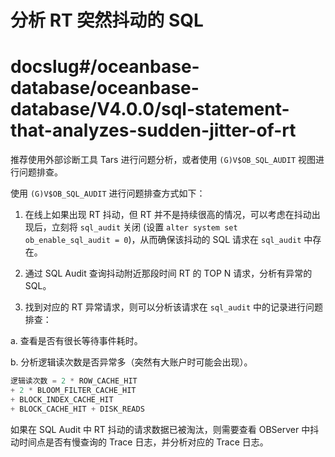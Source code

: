 # 分析 RT 突然抖动的 SQL

# docslug#/oceanbase-database/oceanbase-database/V4.0.0/sql-statement-that-analyzes-sudden-jitter-of-rt

推荐使用外部诊断工具 Tars 进行问题分析，或者使用 `(G)V$OB_SQL_AUDIT` 视图进行问题排查。

使用 `(G)V$OB_SQL_AUDIT` 进行问题排查方式如下：

1. 在线上如果出现 RT 抖动，但 RT 并不是持续很高的情况，可以考虑在抖动出现后，立刻将 `sql_audit` 关闭 (设置 `alter system set ob_enable_sql_audit = 0`)，从而确保该抖动的 SQL 请求在 `sql_audit` 中存在。
  
2. 通过 SQL Audit 查询抖动附近那段时间 RT 的 TOP N 请求，分析有异常的 SQL。
  
3. 找到对应的 RT 异常请求，则可以分析该请求在 `sql_audit` 中的记录进行问题排查：

a. 查看是否有很长等待事件耗时。

b. 分析逻辑读次数是否异常多（突然有大账户时可能会出现）。

```sql
逻辑读次数 = 2 * ROW_CACHE_HIT 
+ 2 * BLOOM_FILTER_CACHE_HIT 
+ BLOCK_INDEX_CACHE_HIT 
+ BLOCK_CACHE_HIT + DISK_READS
```

如果在 SQL Audit 中 RT 抖动的请求数据已被淘汰，则需要查看 OBServer 中抖动时间点是否有慢查询的 Trace 日志，并分析对应的 Trace 日志。
